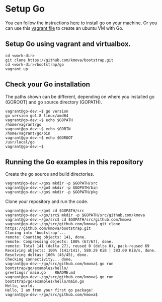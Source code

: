 # Setup Go 

You can follow the instructions [here](https://golang.org/doc/install) to install go on your machine. 
Or you can use this [vagrant file](https://raw.githubusercontent.com/kmova/bootstrap/master/go/Vagrantfile) to create an ubuntu VM with Go.

## Setup Go using vagrant and virtualbox.

```
cd <work-dir>
git clone https://github.com/kmova/bootstrap.git
cd <work-dir>/bootstrap/go
vagrant up
```

## Check your Go installation

The paths shown can be different, depending on where you installed go (GOROOT) and go source directory (GOPATH). 

```
vagrant@go-dev:~$ go version
go version go1.8 linux/amd64
vagrant@go-dev:~$ echo $GOPATH
/home/vagrant/go
vagrant@go-dev:~$ echo $GOBIN 
/home/vagrant/go/bin
vagrant@go-dev:~$ echo $GOROOT
/usr/local/go
vagrant@go-dev:~$             
```

## Running the Go examples in this repository

Create the go source and build directories.
```
vagrant@go-dev:~/go$ mkdir -p $GOPATH/src
vagrant@go-dev:~/go$ mkdir -p $GOPATH/bin
vagrant@go-dev:~/go$ mkdir -p $GOPATH/pkg
```

Clone your repository and run the code. 

```
vagrant@go-dev:~/go$ cd $GOPATH/src
vagrant@go-dev:~/go/src$ mkdir -p $GOPATH/src/github.com/kmova
vagrant@go-dev:~/go/src$ cd $GOPATH/src/github.com/kmova
vagrant@go-dev:~/go/src/github.com/kmova$ git clone https://github.com/kmova/bootstrap.git
Cloning into 'bootstrap'...
remote: Counting objects: 141, done.
remote: Compressing objects: 100% (67/67), done.
remote: Total 141 (delta 27), reused 0 (delta 0), pack-reused 69
Receiving objects: 100% (141/141), 580.29 KiB | 383.00 KiB/s, done.
Resolving deltas: 100% (45/45), done.
Checking connectivity... done.
vagrant@go-dev:~/go/src/github.com/kmova$ go run bootstrap/go/examples/hello/
greetings/ main.go    README.md  
vagrant@go-dev:~/go/src/github.com/kmova$ go run bootstrap/go/examples/hello/main.go 
Hello, world.
Hello, I am from your first go package!
vagrant@go-dev:~/go/src/github.com/kmova$ 
```
